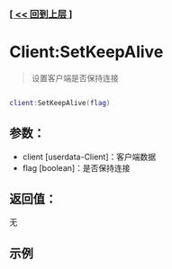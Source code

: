 ### [[ << 回到上层 ]](README.md)

# Client:SetKeepAlive

> 设置客户端是否保持连接

```lua

client:SetKeepAlive(flag)

```

## 参数：

+ client [userdata-Client]：客户端数据
+ flag [boolean]：是否保持连接

## 返回值：

无

## 示例

```lua

```